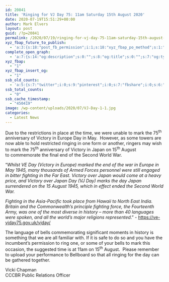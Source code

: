```yaml
---
id: 20841
title: 'Ringing for VJ Day 75: 11am Saturday 15th August 2020'
date: 2020-07-19T15:51:29+00:00
author: Mark Elvers
layout: post
guid: /?p=20841
permalink: /2020/07/19/ringing-for-vj-day-75-11am-saturday-15th-august-2020/
xyz_fbap_future_to_publish:
  - 'a:3:{s:18:"post_fb_permission";i:1;s:18:"xyz_fbap_po_method";s:1:"2";s:16:"xyz_fbap_message";s:62:"News item added to the CCCBR website: {POST_TITLE} {PERMALINK}";}'
complete_open_graph:
  - 'a:7:{s:14:"og:description";s:0:"";s:8:"og:title";s:0:"";s:7:"og:type";s:0:"";s:12:"twitter:card";s:7:"summary";s:15:"twitter:creator";s:0:"";s:19:"twitter:description";s:0:"";s:8:"og:image";s:0:"";}'
xyz_fbap:
  - "1"
xyz_fbap_insert_og:
  - "1"
ssb_old_counts:
  - 'a:5:{s:7:"twitter";i:0;s:9:"pinterest";i:0;s:7:"fbshare";i:0;s:6:"reddit";i:0;s:6:"tumblr";N;}'
ssb_total_counts:
  - "0"
ssb_cache_timestamp:
  - "450419"
image: /wp-content/uploads/2020/07/VJ-Day-1-1.jpg
categories:
  - Latest News
---
```

Due to the restrictions in place at the time, we were unable to mark the 75<sup>th</sup> anniversary of Victory in Europe Day in May.  However, as some towers are now able to hold restricted ringing in one form or another, ringers may wish to mark the 75<sup>th</sup> anniversary of Victory in Japan on 15<sup>th</sup> August to commemorate the final end of the Second World War.

“_Whilst VE Day (Victory in Europe) marked the end of the war in Europe in May 1945, many thousands of Armed Forces personnel were still engaged in bitter fighting in the Far East. Victory over Japan would come at a heavy price, and Victory over Japan Day (VJ Day) marks the day Japan surrendered on the 15 August 1945, which in effect ended the Second World War._

_Fighting in the Asia-Pacific took place from Hawaii to North East India. Britain and the Commonwealth’s principle fighting force, the Fourteenth Army, was one of the most diverse in history – more than 40 languages were spoken, and all the world’s major religions represented_.” - <https://ve-vjday75.gov.uk/vjday/>

The language of bells commemorating significant moments in history is something that we are all familiar with. If it is safe to do so and you have the incumbent’s permission to ring one, or some of your bells to mark this occasion, the suggested time is at 11am on 15<sup>th</sup> August.  Please remember to upload your performance to Bellboard so that all ringing for the day can be gathered together.

Vicki Chapman  
CCCBR Public Relations Officer
